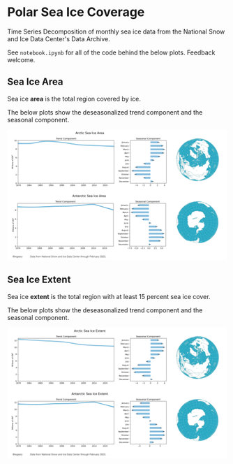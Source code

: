 # Polar Sea Ice Coverage
Time Series Decomposition of monthly sea ice data from the National Snow and Ice Data Center's Data Archive.

See `notebook.ipynb` for all of the code behind the below plots. Feedback welcome.

## Sea Ice Area
Sea ice **area** is the total region covered by ice. 

The below plots show the deseasonalized trend component and the seasonal component.

![alt text](https://raw.githubusercontent.com/willgeary/PolarSeaIceCoverage/main/outputs/Sea%20Ice%20Area.png)

## Sea Ice Extent
Sea ice **extent** is the total region with at least 15 percent sea ice cover. 

The below plots show the deseasonalized trend component and the seasonal component.

![alt text](https://raw.githubusercontent.com/willgeary/PolarSeaIceCoverage/main/outputs/Sea%20Ice%20Extent.png)
